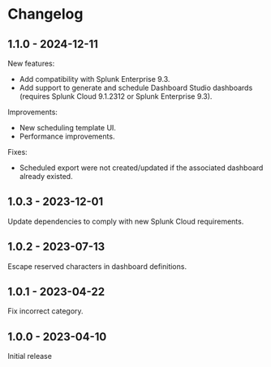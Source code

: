 # Changelog

## 1.1.0 - 2024-12-11

New features:

- Add compatibility with Splunk Enterprise 9.3.
- Add support to generate and schedule Dashboard Studio dashboards (requires
  Splunk Cloud 9.1.2312 or Splunk Enterprise 9.3).

Improvements:

- New scheduling template UI.
- Performance improvements.

Fixes:

- Scheduled export were not created/updated if the associated dashboard already
  existed.

## 1.0.3 - 2023-12-01

Update dependencies to comply with new Splunk Cloud requirements.

## 1.0.2 - 2023-07-13

Escape reserved characters in dashboard definitions.

## 1.0.1 - 2023-04-22

Fix incorrect category.

## 1.0.0 - 2023-04-10

Initial release
